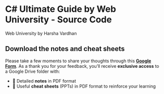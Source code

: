 # C# Ultimate Guide by Web University - Source Code
 Web University by Harsha Vardhan

## Download the notes and cheat sheets
Please take a few moments to share your thoughts through this [**Google Form**]([https://forms.gle/BbzfQfvK7sog1ms98](https://docs.google.com/forms/d/e/1FAIpQLSeTCIeR2dKTkEmV9qj1gg_8Kq-M6OojAAkusueqIKQIIApYnA/viewform?usp=sharing&ouid=106921740276889030436)).
As a thank you for your feedback, you’ll receive **exclusive access** to a Google Drive folder with:
- 📄 Detailed **notes** in PDF format
- 📝 Useful **cheat sheets** (PPTs) in PDF format to reinforce your learning
